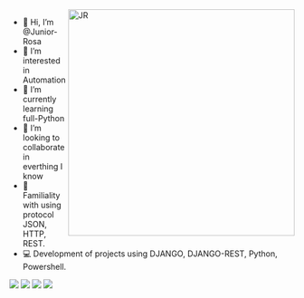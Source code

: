 <img src="https://raw.githubusercontent.com/MicaelliMedeiros/micaellimedeiros/master/image/computer-illustration.png" min-width="400px" max-width="400px" width="400px" align="right" alt="JR">

- 👋 Hi, I’m @Junior-Rosa
- 👀 I’m interested in Automation 
- 🌱 I’m currently learning full-Python
- 💞️ I’m looking to collaborate in everthing I know
- 📄 Familiality with using protocol JSON, HTTP, REST.
- 💻 Development of projects using DJANGO, DJANGO-REST, Python, Powershell.

<p align="left">
  <a href="mailto:jr.dasrosas@gmail.com" alt="Gmail">
  <img src="https://img.shields.io/badge/-Gmail-FF0000?style=flat-square&labelColor=FF0000&logo=gmail&logoColor=white&link=jr.dasrosas@gmail.com" /></a>

  <a href="https://www.linkedin.com/in/joeldarosajunior/" alt="Linkedin">
  <img src="https://img.shields.io/badge/-Linkedin-0e76a8?style=flat-square&logo=Linkedin&logoColor=white&link=https://www.linkedin.com/in/joeldarosajunior/" /></a>

  <a href="https://www.facebook.com/JuniorRosaa/" alt="Facebook">
  <img src="https://img.shields.io/badge/-Facebook-3b5998?style=flat-square&labelColor=3b5998&logo=facebook&logoColor=white&link=https://www.facebook.com/JuniorRosaa/"/></a>

  <a href="https://www.instagram.com/junior_das_rosas" alt="Instagram">
  <img src="https://img.shields.io/badge/-Instagram-DF0174?style=flat-square&labelColor=DF0174&logo=instagram&logoColor=white&link=https://www.instagram.com/junior_das_rosas"/></a>
</p>  
<!---
Junior-Rosa/Junior-Rosa is a ✨ special ✨ repository because its `README.md` (this file) appears on your GitHub profile.
You can click the Preview link to take a look at your changes.
--->
